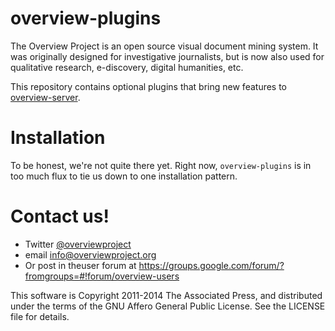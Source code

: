 # overview-plugins

The Overview Project is an open source visual document mining system. It was originally designed for investigative journalists, but is now also used for qualitative research, e-discovery, digital humanities, etc.

This repository contains optional plugins that bring new features to [overview-server](https://github.com/overview/overview-server).

# Installation

To be honest, we're not quite there yet. Right now, `overview-plugins` is in too much flux to tie us down to one installation pattern.

# Contact us!
- Twitter [@overviewproject](https://twitter.com/overviewproject)
- email info@overviewproject.org
- Or post in theuser forum at https://groups.google.com/forum/?fromgroups=#!forum/overview-users

This software is Copyright 2011-2014 The Associated Press, and distributed under the
terms of the GNU Affero General Public License. See the LICENSE file for details. 
